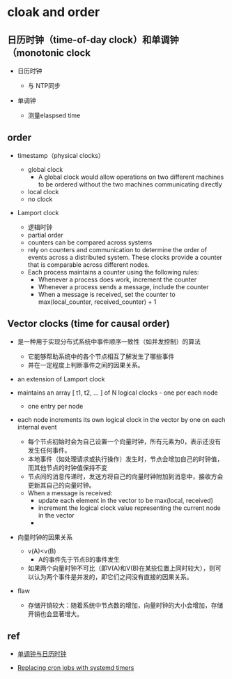 # cloak and order

## 日历时钟（time-of-day clock）和单调钟（monotonic clock

+ 日历时钟
    + 与 NTP同步

+ 单调钟
    + 测量elaspsed time


## order
+ timestamp（physical clocks）
    + global clock
        + A global clock would allow operations on two different machines to be ordered without the two machines communicating directly
    + local clock
    + no clock

+ Lamport clock
    + 逻辑时钟
    + partial order
    + counters can be compared across systems
    + rely on counters and communication to determine the order of events across a distributed system. These clocks provide a counter that is comparable across different nodes.
    + Each process maintains a counter using the following rules:
        + Whenever a process does work, increment the counter
        + Whenever a process sends a message, include the counter
        + When a message is received, set the counter to max(local_counter, received_counter) + 1

##  Vector clocks (time for causal order)
+ 是一种用于实现分布式系统中事件顺序一致性（如并发控制）的算法
    + 它能够帮助系统中的各个节点相互了解发生了哪些事件
    + 并在一定程度上判断事件之间的因果关系。

+ an extension of Lamport clock
+ maintains an array [ t1, t2, ... ] of N logical clocks - one per each node
    +  one entry per node
+ each node increments its own logical clock in the vector by one on each internal event
    + 每个节点初始时会为自己设置一个向量时钟，所有元素为0，表示还没有发生任何事件。
    + 本地事件（如处理请求或执行操作）发生时，节点会增加自己的时钟值，而其他节点的时钟值保持不变
    + 节点间的消息传递时，发送方将自己的向量时钟附加到消息中，接收方会更新其自己的向量时钟。
    + When a message is received:
        + update each element in the vector to be max(local, received)
        + increment the logical clock value representing the current node in the vector    
        + 

+ 向量时钟的因果关系
    +  v(A)<v(B)
        + A的事件先于节点B的事件发生
    + 如果两个向量时钟不可比（即V(A)和V(B)在某些位置上同时较大），则可以认为两个事件是并发的，即它们之间没有直接的因果关系。

+ flaw
    + 存储开销较大：随着系统中节点数的增加，向量时钟的大小会增加，存储开销也会显著增大。

## ref
+ [单调钟与日历时钟](http://ddia.vonng.com/#/ch8)

+ [Replacing cron jobs with systemd timers](https://moshib.in/posts/replacing-cron-jobs-with-systemd-timers/)